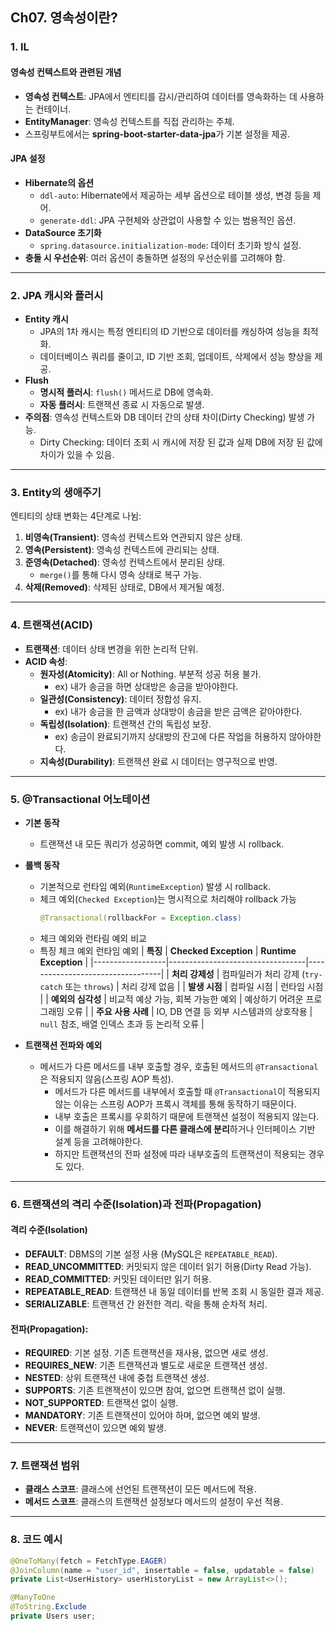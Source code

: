 ## Ch07. 영속성이란?

### 1. IL
#### **영속성 컨텍스트와 관련된 개념**
- **영속성 컨텍스트**: JPA에서 엔티티를 감시/관리하여 데이터를 영속화하는 데 사용하는 컨테이너.
- **EntityManager**: 영속성 컨텍스트를 직접 관리하는 주체.  
- 스프링부트에서는 **spring-boot-starter-data-jpa**가 기본 설정을 제공.

#### **JPA 설정**
- **Hibernate의 옵션**
  - `ddl-auto`: Hibernate에서 제공하는 세부 옵션으로 테이블 생성, 변경 등을 제어.
  - `generate-ddl`: JPA 구현체와 상관없이 사용할 수 있는 범용적인 옵션.
- **DataSource 초기화**
  - `spring.datasource.initialization-mode`: 데이터 초기화 방식 설정.
- **충돌 시 우선순위**: 여러 옵션이 충돌하면 설정의 우선순위를 고려해야 함.

---

### 2. JPA 캐시와 플러시
- **Entity 캐시**
  - JPA의 1차 캐시는 특정 엔티티의 ID 기반으로 데이터를 캐싱하여 성능을 최적화.
  - 데이터베이스 쿼리를 줄이고, ID 기반 조회, 업데이트, 삭제에서 성능 향상을 제공.
- **Flush**
  - **명시적 플러시**: `flush()` 메서드로 DB에 영속화.
  - **자동 플러시**: 트랜잭션 종료 시 자동으로 발생.
- **주의점**: 영속성 컨텍스트와 DB 데이터 간의 상태 차이(Dirty Checking) 발생 가능.
  - Dirty Checking: 데이터 조회 시 캐시에 저장 된 값과 실제 DB에 저장 된 값에 차이가 있을 수 있음.  

---

### 3. Entity의 생애주기
엔티티의 상태 변화는 4단계로 나뉨:
1. **비영속(Transient)**: 영속성 컨텍스트와 연관되지 않은 상태.
2. **영속(Persistent)**: 영속성 컨텍스트에 관리되는 상태.
3. **준영속(Detached)**: 영속성 컨텍스트에서 분리된 상태.
   - `merge()`를 통해 다시 영속 상태로 복구 가능.
4. **삭제(Removed)**: 삭제된 상태로, DB에서 제거될 예정.

---

### 4. 트랜잭션(ACID)
- **트랜잭션**: 데이터 상태 변경을 위한 논리적 단위.
- **ACID 속성**:
  - **원자성(Atomicity)**: All or Nothing. 부분적 성공 허용 불가.
    - ex) 내가 송금을 하면 상대방은 송금을 받아야한다.
  - **일관성(Consistency)**: 데이터 정합성 유지.
    - ex) 내가 송금을 한 금액과 상대방이 송금을 받은 금액은 같아야한다.
  - **독립성(Isolation)**: 트랜잭션 간의 독립성 보장.
    - ex) 송금이 완료되기까지 상대방의 잔고에 다른 작업을 허용하지 않아야한다.
  - **지속성(Durability)**: 트랜잭션 완료 시 데이터는 영구적으로 반영.

---

### 5. @Transactional 어노테이션
- **기본 동작**
  - 트랜잭션 내 모든 쿼리가 성공하면 commit, 예외 발생 시 rollback.
- **롤백 동작**
  - 기본적으로 런타임 예외(`RuntimeException`) 발생 시 rollback.
  - 체크 예외(`Checked Exception`)는 명시적으로 처리해야 rollback 가능
    ```java
    @Transactional(rollbackFor = Exception.class)
    ```
  - 체크 예외와 런타림 예외 비교
  - 특징	체크 예외	런타임 예외
| **특징**          | **Checked Exception**                 | **Runtime Exception**        |
|------------------|----------------------------------|----------------------------------|
| **처리 강제성**   | 컴파일러가 처리 강제 (`try-catch` 또는 `throws`)  | 처리 강제 없음                  |
| **발생 시점**     | 컴파일 시점                          | 런타임 시점                      |
| **예외의 심각성** | 비교적 예상 가능, 회복 가능한 예외         | 예상하기 어려운 프로그래밍 오류         |
| **주요 사용 사례** | IO, DB 연결 등 외부 시스템과의 상호작용 | `null` 참조, 배열 인덱스 초과 등 논리적 오류 |


- **트랜잭션 전파와 예외**
  - 메서드가 다른 메서드를 내부 호출할 경우, 호출된 메서드의 `@Transactional`은 적용되지 않음(스프링 AOP 특성).
    - 메서드가 다른 메서드를 내부에서 호출할 때 `@Transactional`이 적용되지 않는 이유는 스프링 AOP가 프록시 객체를 통해 동작하기 때문이다.
    - 내부 호출은 프록시를 우회하기 때문에 트랜잭션 설정이 적용되지 않는다.
    - 이를 해결하기 위해 **메서드를 다른 클래스에 분리**하거나 인터페이스 기반 설계 등을 고려해야한다.
    - 하지만 트랜잭션의 전파 설정에 따라 내부호출의 트랜잭션이 적용되는 경우도 있다.

---

### 6. 트랜잭션의 격리 수준(Isolation)과 전파(Propagation)

#### **격리 수준(Isolation)**
- **DEFAULT**: DBMS의 기본 설정 사용 (MySQL은 `REPEATABLE_READ`).
- **READ_UNCOMMITTED**: 커밋되지 않은 데이터 읽기 허용(Dirty Read 가능).
- **READ_COMMITTED**: 커밋된 데이터만 읽기 허용.
- **REPEATABLE_READ**: 트랜잭션 내 동일 데이터를 반복 조회 시 동일한 결과 제공.
- **SERIALIZABLE**: 트랜잭션 간 완전한 격리. 락을 통해 순차적 처리.

#### **전파(Propagation)**:
- **REQUIRED**: 기본 설정. 기존 트랜잭션을 재사용, 없으면 새로 생성.
- **REQUIRES_NEW**: 기존 트랜잭션과 별도로 새로운 트랜잭션 생성.
- **NESTED**: 상위 트랜잭션 내에 중첩 트랜잭션 생성.
- **SUPPORTS**: 기존 트랜잭션이 있으면 참여, 없으면 트랜잭션 없이 실행.
- **NOT_SUPPORTED**: 트랜잭션 없이 실행.
- **MANDATORY**: 기존 트랜잭션이 있어야 하며, 없으면 예외 발생.
- **NEVER**: 트랜잭션이 있으면 예외 발생.

---

### 7. 트랜잭션 범위
- **클래스 스코프**: 클래스에 선언된 트랜잭션이 모든 메서드에 적용.
- **메서드 스코프**: 클래스의 트랜잭션 설정보다 메서드의 설정이 우선 적용.

---

### 8. 코드 예시
```java
@OneToMany(fetch = FetchType.EAGER)
@JoinColumn(name = "user_id", insertable = false, updatable = false)
private List<UserHistory> userHistoryList = new ArrayList<>();

@ManyToOne
@ToString.Exclude
private Users user;
